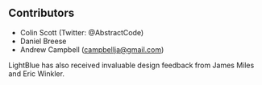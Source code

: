 Contributors
------------
* Colin Scott (Twitter: @AbstractCode)
* Daniel Breese
* Andrew Campbell (campbellja@gmail.com)

LightBlue has also received invaluable design feedback from James Miles and Eric Winkler.
